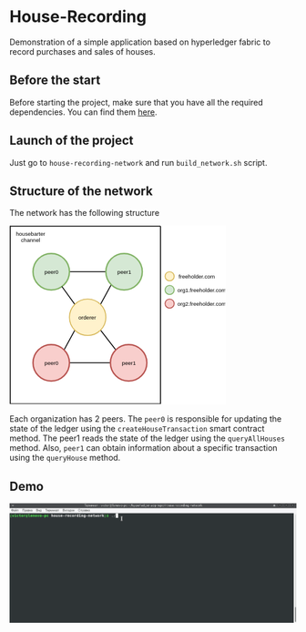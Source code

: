 # House-Recording
Demonstration of a simple application based on hyperledger fabric to record purchases and sales of houses.

## Before the start
Before starting the project, make sure that you have all the required dependencies. You can find them [here](https://hyperledger-fabric.readthedocs.io/en/release-1.4/prereqs.html).

## Launch of the project
Just go to `house-recording-network` and run `build_network.sh` script.

## Structure of the network
The network has the following structure

![Network structure](demo/network_structure.png)

Each organization has 2 peers. The `peer0` is responsible for updating the state of the ledger using the `createHouseTransaction` smart contract method. 
The peer1 reads the state of the ledger using the `queryAllHouses` method. Also, `peer1` can obtain information about a specific transaction using the `queryHouse` method.

## Demo

![House recording demo](demo/house-recording-demo.gif)
